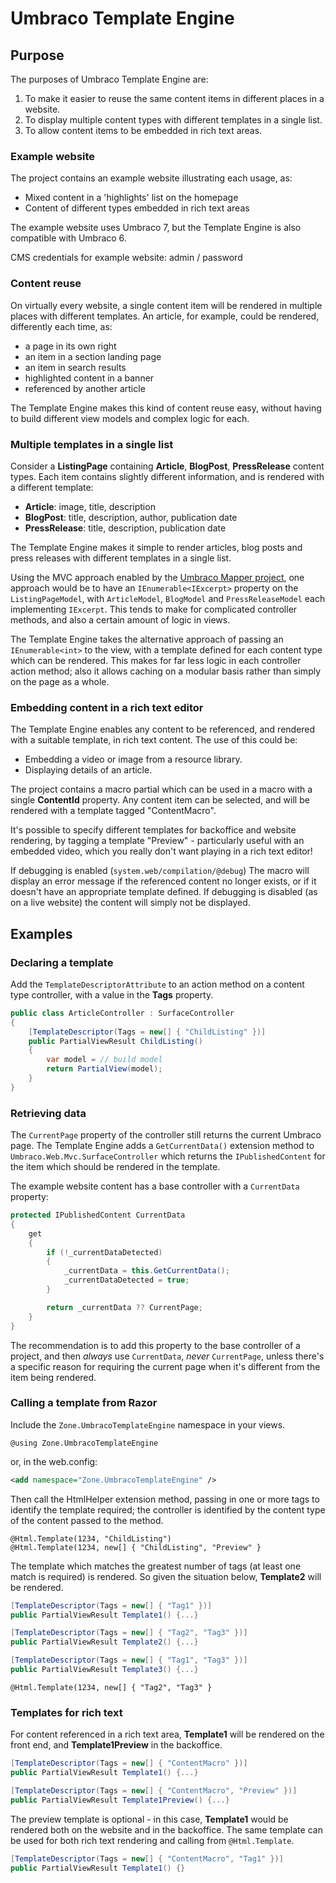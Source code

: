 # Umbraco Template Engine

## Purpose

The purposes of Umbraco Template Engine are:

1. To make it easier to reuse the same content items in different places in a website.
2. To display multiple content types with different templates in a single list.
3. To allow content items to be embedded in rich text areas.

### Example website

The project contains an example website illustrating each usage, as:

- Mixed content in a 'highlights' list on the homepage
- Content of different types embedded in rich text areas

The example website uses Umbraco 7, but the Template Engine is also compatible with Umbraco 6.

CMS credentials for example website: admin / password

### Content reuse

On virtually every website, a single content item will be rendered in multiple places with different templates. An article, for example, could be rendered, differently each time, as:

- a page in its own right
- an item in a section landing page
- an item in search results
- highlighted content in a banner
- referenced by another article

The Template Engine makes this kind of content reuse easy, without having to build different view models and complex logic for each.

### Multiple templates in a single list

Consider a **ListingPage** containing **Article**, **BlogPost**, **PressRelease** content types. Each item contains slightly different information, and is rendered with a different template:

- **Article**: image, title, description
- **BlogPost**: title, description, author, publication date
- **PressRelease**: title, description, publication date

The Template Engine makes it simple to render articles, blog posts and press releases with different templates in a single list.

Using the MVC approach enabled by the [Umbraco Mapper project](https://github.com/AndyButland/UmbracoMapper "Umbraco Mapper project"), one approach would be to have an `IEnumerable<IExcerpt>` property on the `ListingPageModel`, with `ArticleModel`, `BlogModel` and `PressReleaseModel` each implementing `IExcerpt`. This tends to make for complicated controller methods, and also a certain amount of logic in views.

The Template Engine takes the alternative approach of passing an `IEnumerable<int>` to the view, with a template defined for each content type which can be rendered. This makes for far less logic in each controller action method; also it allows caching on a modular basis rather than simply on the page as a whole.

### Embedding content in a rich text editor

The Template Engine enables any content to be referenced, and rendered with a suitable template, in rich text content. The use of this could be:

- Embedding a video or image from a resource library.
- Displaying details of an article.

The project contains a macro partial which can be used in a macro with a single **ContentId** property. Any content item can be selected, and will be rendered with a template tagged "ContentMacro".

It's possible to specify different templates for backoffice and website rendering, by tagging a template "Preview" - particularly useful with an embedded video, which you really don't want playing in a rich text editor!

If debugging is enabled (`system.web/compilation/@debug`) The macro will display an error message if the referenced content no longer exists, or if it doesn't have an appropriate template defined. If debugging is disabled (as on a live website) the content will simply not be displayed.

## Examples

### Declaring a template

Add the `TemplateDescriptorAttribute` to an action method on a content type controller, with a value in the **Tags** property.

```cs
public class ArticleController : SurfaceController
{
    [TemplateDescriptor(Tags = new[] { "ChildListing" })]
    public PartialViewResult ChildListing()
    {
        var model = // build model
        return PartialView(model);
    }
}
```

### Retrieving data

The `CurrentPage` property of the controller still returns the current Umbraco page. The Template Engine adds a `GetCurrentData()` extension method to `Umbraco.Web.Mvc.SurfaceController` which returns the `IPublishedContent` for the item which should be rendered in the template.

The example website content has a base controller with a `CurrentData` property:

```cs
protected IPublishedContent CurrentData
{
    get
    {
        if (!_currentDataDetected)
        {
            _currentData = this.GetCurrentData();
            _currentDataDetected = true;
        }

        return _currentData ?? CurrentPage;
    }
}
```

The recommendation is to add this property to the base controller of a project, and then _always_ use `CurrentData`, _never_ `CurrentPage`, unless there's a specific reason for requiring the current page when it's different from the item being rendered.

### Calling a template from Razor

Include the `Zone.UmbracoTemplateEngine` namespace in your views.

```
@using Zone.UmbracoTemplateEngine
```

or, in the web.config:

```xml
<add namespace="Zone.UmbracoTemplateEngine" />
```

Then call the HtmlHelper extension method, passing in one or more tags to identify the template required; the controller is identified by the content type of the content passed to the method.

```
@Html.Template(1234, "ChildListing")
@Html.Template(1234, new[] { "ChildListing", "Preview" }
```

The template which matches the greatest number of tags (at least one match is required) is rendered. So given the situation below, **Template2** will be rendered.

```cs
[TemplateDescriptor(Tags = new[] { "Tag1" })]
public PartialViewResult Template1() {...}

[TemplateDescriptor(Tags = new[] { "Tag2", "Tag3" })]
public PartialViewResult Template2() {...}

[TemplateDescriptor(Tags = new[] { "Tag1", "Tag3" })]
public PartialViewResult Template3() {...}
```
```
@Html.Template(1234, new[] { "Tag2", "Tag3" }
```

### Templates for rich text

For content referenced in a rich text area, **Template1** will be rendered on the front end, and **Template1Preview** in the backoffice.

```cs
[TemplateDescriptor(Tags = new[] { "ContentMacro" })]
public PartialViewResult Template1() {...}

[TemplateDescriptor(Tags = new[] { "ContentMacro", "Preview" })]
public PartialViewResult Template1Preview() {...}
```

The preview template is optional - in this case, **Template1** would be rendered both on the website and in the backoffice. The same template can be used for both rich text rendering and calling from `@Html.Template`.

```cs
[TemplateDescriptor(Tags = new[] { "ContentMacro", "Tag1" })]
public PartialViewResult Template1() {}
```
